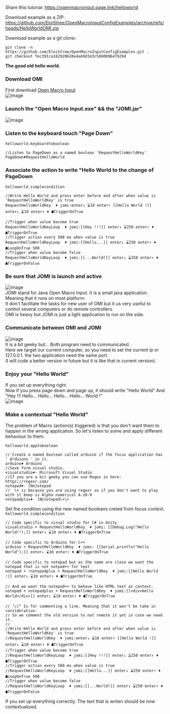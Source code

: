 Share this tutorial: https://openmacroinput.page.link/helloworld

Download example as a ZIP:
https://github.com/EloiStree/OpenMacroInputConfigExamples/archive/refs/heads/HelloWorldOMI.zip

Download example as a git clone:
``` git
git clone -n https://github.com/EloiStree/OpenMacroInputConfigExamples.git .
git checkout fec391ca182920628e4a69d343c586089647929d
```


**The good old hello world.**

### Download OMI  

First download [Open Macro Input](https://openmacroinput.page.link/download)   
![image](https://user-images.githubusercontent.com/20149493/146833460-c19475c2-cf00-4c21-a656-6860fe09dd5a.png)  

### Launch the "Open Macro Input.exe" && the "JOMI.jar"  

 ![image](https://user-images.githubusercontent.com/20149493/146833674-d02c710c-7aa4-4650-ba96-19f010e62cac.png)  

### Listen to the keyboard touch "Page Down"  

`helloworld.keyboardtoboolean`  
```
//Listen to PageDown as a named boolean 'RequestHelloWorldKey'
PageDown♦RequestHelloWorld
```

### Associate the action to write "Hello World to the change of PageDown 

`helloworld.simplecondition`
```
//Write Hello World and press enter before and after when value is 'RequestHelloWorldKey' is true
RequestHelloWorldKey  ♦ jomi:enter↓ ⌛10 enter↑ [[Hello World !]] enter↓ ⌛10 enter↑ ♦ ☗TriggerOnTrue

//Trigger when value become true
RequestHelloWorldKeyLoop  ♦ jomi:[[Hey !!!]] enter↓ ⌛250 enter↑ ♦ ☗TriggerOnTrue
//Trigger action every 500 ms when value is true
RequestHelloWorldKeyLoop  ♦ jomi:[[Hello...]] enter↓ ⌛250 enter↑ ♦ ☗LoopOnTrue 500
//Trigger when value become false
RequestHelloWorldKeyLoop  ♦ jomi:[[...World!]] enter↓ ⌛250 enter↑ ♦ ☗TriggerOnFalse
```

### Be sure that JOMI is launch and active  

![image](https://user-images.githubusercontent.com/20149493/146835094-afe18322-d8a3-4008-8d90-380bbe30fe3e.png)    
JOMI stand for Java Open Macro Input. It is a small java application. Meaning that it runs on most platform.  
It don't facilitate the tasks for new user of OMI but it us very useful to control several computers or do remote controllers.  
OMI is heavy but JOMI is just a light application to run on the side.  

### Communicate between OMI and JOMI  

![image](https://user-images.githubusercontent.com/20149493/146836557-7a178264-8bd2-4cc0-8351-2d52c99ff5d5.png)  
It is a bit geeky but... Both program need to communicated.   
Here we target our current computer, so you need to set the current ip or 127.0.0.1. the two application need the same port.  
(I will code a better version in future but it is like that in current version).   

### Enjoy your "Hello World"  

If you set up everything right.  
Now if you press page down and page up, it should write "Hello World" And "Hey !!! Hello... Hello... Hello... Hello... World !"  
![image](https://user-images.githubusercontent.com/20149493/146840008-71b3167c-3684-40c1-af8c-5ffd9dbbb1f1.png)


### Make a contextual "Hello World"  

The problem of Macro (action(s) triggered) is that you don't want them to happen in the wrong application.
So let's listen to some and apply different behaviour to them.

`helloworld.apptoboolean`
```
// Create a named boolean called arduino if the focus application has ' Arduiono ' in it.
arduino♦ Arduino 
//Save form visual studio.
visualstudio♦- Microsoft Visual Studio
//If you are a bit geeky you can use Regex in here: https://regexr.com/
notepad♦- [Nn]otepad
//  \+ is because you are using regexr so if you don't want to play with it keep is Alpha numerical A-z0-9
notepadplus♦- [Nn]otepad\+\+
```

Set the condition using the new named booleans creted from focus context.
`helloworld.simplecondition`
```
// Code specific to visual studio for C# in Unity
visualstudio + RequestHelloWorldKey  ♦ jomi: [[Debug.Log("Hello World!");]] enter↓ ⌛10 enter↑ ♦ ☗TriggerOnTrue

// Code specific to Arduino for C++ 
arduino + RequestHelloWorldKey  ♦ jomi: [[Serial.println("Hello World");]] enter↓ ⌛10 enter↑ ♦ ☗TriggerOnTrue

// Code specific to notepad but as the name are close we want the notepad that is not notpad++ for text
notepad + !notepadplus + RequestHelloWorldKey  ♦ jomi:[[Hello World !]] enter↓ ⌛10 enter↑ ♦ ☗TriggerOnTrue

// And we want the notepad++ to behave like HTML text as context.
notepad + notepadplus + RequestHelloWorldKey  ♦ jomi:[[<div>Hello World</div>]] enter↓ ⌛10 enter↑ ♦ ☗TriggerOnTrue

// "//" Is for commenting a line. Meaning that it won't be take in consideration.
// So we comment the old version to not remote it yet in case we need it.
//
//Write Hello World and press enter before and after when value is 'RequestHelloWorldKey' is true
//RequestHelloWorldKey  ♦ jomi:enter↓ ⌛10 enter↑ [[Hello World !]] enter↓ ⌛10 enter↑ ♦ ☗TriggerOnTrue
//Trigger when value become true
//RequestHelloWorldKeyLoop  ♦ jomi:[[Hey !!!]] enter↓ ⌛250 enter↑ ♦ ☗TriggerOnTrue
//Trigger action every 500 ms when value is true
//RequestHelloWorldKeyLoop  ♦ jomi:[[Hello...]] enter↓ ⌛250 enter↑ ♦ ☗LoopOnTrue 500
//Trigger when value become false
//RequestHelloWorldKeyLoop  ♦ jomi:[[...World!]] enter↓ ⌛250 enter↑ ♦ ☗TriggerOnFalse

```

If you set up everything correctly. The text that is writen should be now contextualized.




